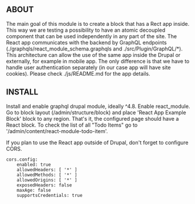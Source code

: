 ABOUT
-------------
The main goal of this module is to create a block that has a Rect app inside.
This way we are testing a possibility to have an atomic decoupled component that can be used independently in any part of the site.
The React app communicates with the backend by GraphQL endpoints (./graphqls/react_module_schema.graphqls and ./src/Plugin/GraphQL/*).
This architecture can allow the use of the same app inside the Drupal or externally, for example in mobile app.
The only difference is that we have to handle user authentication separately (in our case app will have site cookies).
Please check ./js/README.md for the app details.

INSTALL
-------------
Install and enable graphql drupal module, ideally ^4.8.
Enable react_module.
Go to block layout (/admin/structure/block) and place 'React App Example Block' block to any region.
That's it, the configured page should have a React block.
To check the list of all "Todo Items" go to '/admin/content/react-module-todo-item'.

If you plan to use the React app outside of Drupal, don't forget to configure CORS.
```
cors.config:
    enabled: true
    allowedHeaders: [ '*' ]
    allowedMethods: [ '*' ]
    allowedOrigins: [ '*' ]
    exposedHeaders: false
    maxAge: false
    supportsCredentials: true
```

